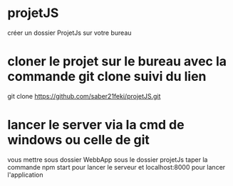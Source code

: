 # projetJS
  créer un dossier ProjetJs sur votre bureau
  
# cloner le projet sur le bureau avec la commande git clone suivi du lien
  git clone https://github.com/saber21feki/projetJS.git
  
# lancer le server via la cmd de windows ou celle de git
  vous mettre sous dossier WebbApp sous le dossier projetJs 
  taper la commande  npm start pour lancer le serveur
  et localhost:8000 pour lancer l'application
  
